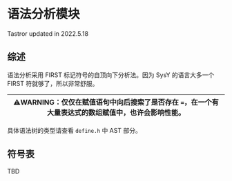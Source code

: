 # 语法分析模块

Tastror updated in 2022.5.18

## 综述

语法分析采用 FIRST 标记符号的自顶向下分析法。因为 SysY 的语言大多一个 FIRST 符就够了，所以非常舒服。

| :warning:**WARNING**：仅仅在赋值语句中向后搜索了是否存在 `=`，在一个有大量表达式的数组赋值中，也许会影响性能。 |
| ------------------------------------------------------------ |

具体语法树的类型请查看 `define.h` 中 AST 部分。

## 符号表

TBD






















